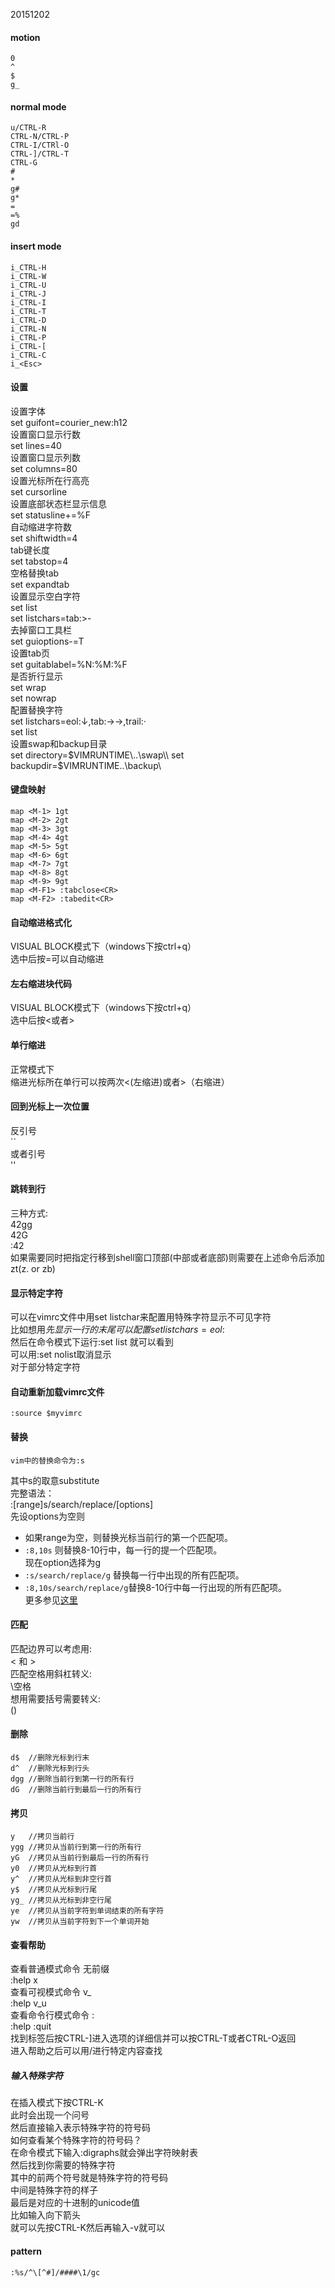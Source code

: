 20151202  
#### motion  
    0  
    ^  
    $  
    g_  
#### normal mode  
    u/CTRL-R  
    CTRL-N/CTRL-P  
    CTRL-I/CTRl-O  
    CTRL-]/CTRL-T  
    CTRL-G  
    #  
    *  
    g#  
    g*  
    =  
    =%  
    gd  
#### insert mode  
    i_CTRL-H  
    i_CTRL-W  
    i_CTRL-U  
    i_CTRL-J  
    i_CTRL-I  
    i_CTRL-T  
    i_CTRL-D  
    i_CTRL-N  
    i_CTRL-P  
    i_CTRL-[  
    i_CTRL-C  
    i_<Esc>  
#### 设置  
设置字体  
    set guifont=courier_new:h12  
设置窗口显示行数  
    set lines=40  
设置窗口显示列数  
    set columns=80  
设置光标所在行高亮  
    set cursorline  
设置底部状态栏显示信息  
    set statusline+=%F  
自动缩进字符数  
    set shiftwidth=4  
tab键长度  
    set tabstop=4  
空格替换tab  
    set expandtab  
设置显示空白字符  
    set list  
    set listchars=tab:>-  
去掉窗口工具栏  
    set guioptions-=T  
设置tab页  
    set guitablabel=%N:%M:%F  
是否折行显示  
    set wrap  
    set nowrap  
配置替换字符  
    set listchars=eol:↓,tab:→→,trail:·  
    set list  
设置swap和backup目录  
    set directory=$VIMRUNTIME\..\swap\\  
    set backupdir=$VIMRUNTIME\..\backup\\  
#### 键盘映射  
    map <M-1> 1gt  
    map <M-2> 2gt  
    map <M-3> 3gt  
    map <M-4> 4gt  
    map <M-5> 5gt  
    map <M-6> 6gt  
    map <M-7> 7gt  
    map <M-8> 8gt  
    map <M-9> 9gt  
    map <M-F1> :tabclose<CR>  
    map <M-F2> :tabedit<CR>  
#### 自动缩进格式化  
VISUAL BLOCK模式下（windows下按ctrl+q）  
选中后按=可以自动缩进  
#### 左右缩进块代码  
VISUAL BLOCK模式下（windows下按ctrl+q）  
选中后按<或者>  
#### 单行缩进  
正常模式下  
缩进光标所在单行可以按两次<(左缩进)或者>（右缩进）  
#### 回到光标上一次位置  
反引号  
    ``  
或者引号  
    ''  
#### 跳转到行  
三种方式:  
    42gg  
    42G  
    :42<CR>  
如果需要同时把指定行移到shell窗口顶部(中部或者底部)则需要在上述命令后添加  
    zt(z. or zb)  
#### 显示特定字符  
可以在vimrc文件中用set listchar来配置用特殊字符显示不可见字符  
比如想用$先显示一行的末尾可以配置 set listchars=eol:$  
然后在命令模式下运行:set list 就可以看到  
可以用:set nolist取消显示  
对于部分特定字符  
#### 自动重新加载vimrc文件  
    :source $myvimrc  
#### 替换  
    vim中的替换命令为:s  
其中s的取意substitute  
完整语法：  
    :[range]s/search/replace/[options]  
先设options为空则  
* 如果range为空，则替换光标当前行的第一个匹配项。  
* `:8,10s` 则替换8-10行中，每一行的提一个匹配项。  
现在option选择为g  
* `:s/search/replace/g` 替换每一行中出现的所有匹配项。  
* `:8,10s/search/replace/g`替换8-10行中每一行出现的所有匹配项。  
更多参见[这里](http://vim.wikia.com/wiki/Search_and_replace)  


#### 匹配  
匹配边界可以考虑用:  
    \< 和 \>  
匹配空格用斜杠转义:  
    \空格  
想用需要括号需要转义:  
    \(\)  
#### 删除  
    d$  //删除光标到行末  
    d^  //删除光标到行头  
    dgg //删除当前行到第一行的所有行  
    dG  //删除当前行到最后一行的所有行  
#### 拷贝  
    y   //拷贝当前行  
    ygg //拷贝从当前行到第一行的所有行  
    yG  //拷贝从当前行到最后一行的所有行  
    y0  //拷贝从光标到行首  
    y^  //拷贝从光标到非空行首  
    y$  //拷贝从光标到行尾  
    yg_ //拷贝从光标到非空行尾  
    ye  //拷贝从当前字符到单词结束的所有字符  
    yw  //拷贝从当前字符到下一个单词开始  
#### 查看帮助  
查看普通模式命令    无前缀  
    :help x  
查看可视模式命令    v_  
    :help v_u  
查看命令行模式命令  :  
    :help :quit  
找到标签后按CTRL-]进入选项的详细信并可以按CTRL-T或者CTRL-O返回  
进入帮助之后可以用/进行特定内容查找  
##### 输入特殊字符  
在插入模式下按CTRL-K  
此时会出现一个问号  
然后直接输入表示特殊字符的符号码  
如何查看某个特殊字符的符号码？  
在命令模式下输入:digraphs就会弹出字符映射表  
然后找到你需要的特殊字符  
其中的前两个符号就是特殊字符的符号码  
中间是特殊字符的样子  
最后是对应的十进制的unicode值  
比如输入向下箭头  
就可以先按CTRL-K然后再输入-v就可以  
#### pattern  
    :%s/^\[^#]/####\1/gc

